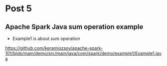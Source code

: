 # Post 5

## Apache Spark Java sum operation example


- Example1 is about sum operation

https://github.com/keramiozsoy/apache-spark-101/blob/main/demo/src/main/java/com/spark/demo/example1/Example1.java